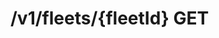 #  /v1/fleets/{fleetId} GET

<api-endpoint openapi-path="../../../tsp-output/schema/openapi.yaml" method="GET" endpoint="/v1/fleets/{fleetId}"></api-endpoint>